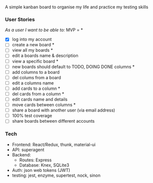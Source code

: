 A simple kanban board to organise my life and practice my testing skills

### User Stories

*As a user I want to be able to:*
MVP = *

- [x] log into my account
- [ ] create a new board *
- [ ] view all my boards *
- [ ] edit a boards name & description
- [ ] view a specific board *
- [ ] new boards should default to TODO, DOING DONE columns *
- [ ] add columns to a board
- [ ] del colums from a board
- [ ] edit a columns name
- [ ] add cards to a column *
- [ ] del cards from a column *
- [ ] edit cards name and details
- [ ] move cards between columns *
- [ ] share a board with another user (via email address)
- [ ] 100% test coverage
- [ ] share boards between different accounts

### Tech
  - Frontend: React/Redux, thunk, material-ui
  - API: superagent
  - Backend:
    - Routes: Express
    - Database: Knex, SQLite3
  - Auth: json web tokens (JWT)
  - testing: jest, enzyme, supertest, nock, sinon
